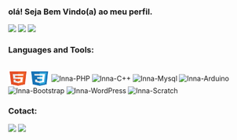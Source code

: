 ### olá! Seja Bem Vindo(a) ao meu perfil.

 <div>
    <a href="https://github.com/inna443"></a>
    <img src="https://github-readme-activity-graph.cyclic.app/graph?username=inna443&theme=dracula">
    <img  heigth="180em" src="https://github-readme-stats.vercel.app/api?username=inna443&show_icons=true&theme=darcula&include_all_commits">
    <img heigth="180em" src="https://github-readme-stats.vercel.app/api/top-langs/?username=inna443&layout=compact&hide_border=true&count=168theme=dracula">
</div>
<h3 align="left">Languages and Tools:</h3>
<div style"display: inline_block"><br>
<img align="center" alt="Inna-HTML" height="30" width="40" src="https://raw.githubusercontent.com/devicons/devicon/master/icons/html5/html5-original.svg" />
  <img align="center" alt="Inna-CSS" height="30" width="40" src="https://raw.githubusercontent.com/devicons/devicon/master/icons/css3/css3-original.svg" />
  <img align="center" alt="Inna-PHP" height="30" width="40" src="https://cdn.jsdelivr.net/gh/devicons/devicon/icons/php/php-original.svg" />
  <img align="center" alt="Inna-C++" height="30" width="40" src="https://cdn.jsdelivr.net/gh/devicons/devicon/icons/cplusplus/cplusplus-original.svg" />
  <img align="center" alt="Inna-Mysql" height="30" width="40" src="https://cdn.jsdelivr.net/gh/devicons/devicon/icons/mysql/mysql-original-wordmark.svg" />
  <img align="center" alt="Inna-Arduino" height="30" width="40" src="https://cdn.jsdelivr.net/gh/devicons/devicon/icons/arduino/arduino-original-wordmark.svg" />
  <img align="center" alt="Inna-Bootstrap" height="30" width="40" src="https://cdn.jsdelivr.net/gh/devicons/devicon/icons/bootstrap/bootstrap-original.svg" />
  <img align="center" alt="Inna-WordPress" height="30" width="40" src="https://cdn.jsdelivr.net/gh/devicons/devicon/icons/wordpress/wordpress-plain.svg" />
  <img align="center" alt="Inna-Scratch" height="35" width="40" src="https://user-images.githubusercontent.com/115905335/235304763-accef733-78b0-4c1b-969a-963713902dcb.svg" />

</div>
<div>
<h3 align="left">Cotact:</h3>
<a href="https://instagram.com/_innalydia" target="_blank"><img src="https://img.shields.io/badge/-Instagram-%23E4405F?style=for-the-badge&logo=instagram&logoColor=white" target="_blank"></a>
<a href = "mailto:innalydia76@gmail.com"><img src="https://img.shields.io/badge/-Gmail-%23333?style=for-the-badge&logo=gmail&logoColor=white" target="_blank"></a>
</div>
 


